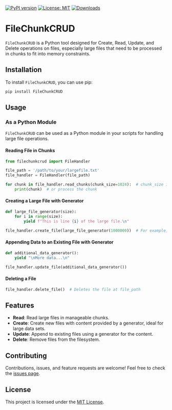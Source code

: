 [![PyPI version](https://badge.fury.io/py/FileChunkCRUD.svg)](https://badge.fury.io/py/FileChunkCRUD)
[![License: MIT](https://img.shields.io/badge/License-MIT-green.svg)](https://opensource.org/licenses/MIT)
[![Downloads](https://static.pepy.tech/badge/filechunkcrud)](https://pepy.tech/project/filechunkcrud)

# FileChunkCRUD

`FileChunkCRUD` is a Python tool designed for Create, Read, Update, and Delete operations on files, especially large files that need to be processed in chunks to fit into memory constraints.

## Installation

To install `FileChunkCRUD`, you can use pip:

```bash
pip install FileChunkCRUD
```

## Usage

### As a Python Module

`FileChunkCRUD` can be used as a Python module in your scripts for handling large file operations.

#### Reading File in Chunks

```python
from filechunkcrud import FileHandler

file_path = '/path/to/your/largefile.txt'
file_handler = FileHandler(file_path)

for chunk in file_handler.read_chunks(chunk_size=1024):  # chunk_size in bytes
    print(chunk)  # or process the chunk
```

#### Creating a Large File with Generator

```python
def large_file_generator(size):
    for i in range(size):
        yield f"This is line {i} of the large file.\n"

file_handler.create_file(large_file_generator(1000000))  # For example, one million lines
```

#### Appending Data to an Existing File with Generator

```python
def additional_data_generator():
    yield "\nMore data...\n"

file_handler.update_file(additional_data_generator())
```

#### Deleting a File

```python
file_handler.delete_file()  # Deletes the file at file_path
```

## Features

- **Read**: Read large files in manageable chunks.
- **Create**: Create new files with content provided by a generator, ideal for large data sets.
- **Update**: Append to existing files using a generator for the content.
- **Delete**: Remove files from the filesystem.

## Contributing

Contributions, issues, and feature requests are welcome! Feel free to check the [issues page](https://github.com/yourusername/FileChunkCRUD/issues).

## License

This project is licensed under the [MIT License](https://choosealicense.com/licenses/mit/).
